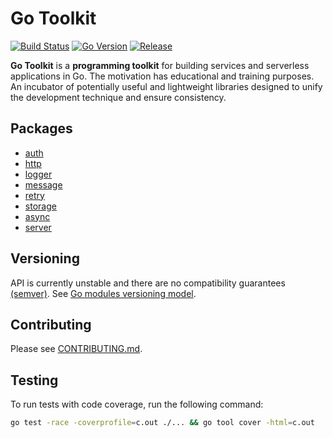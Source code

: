 # Go Toolkit

[![Build Status](https://github.com/diptanw/go-toolkit/workflows/build-n-test/badge.svg)](https://github.com/diptanw/go-toolkit/actions)
[![Go Version](https://img.shields.io/static/v1?label=Go&message=1.18&color=9cf)](https://golang.org/doc/go1.18)
[![Release](https://img.shields.io/badge/Release-LATEST-brightgreen.svg)](https://github.com/diptanw/go-toolkit/releases/latest)

**Go Toolkit** is a **programming toolkit** for building services and serverless applications in Go.
The motivation has educational and training purposes. An incubator of potentially useful and lightweight libraries designed to unify the development technique and ensure consistency.

## Packages

- [auth](/auth/doc.go)
- [http](/server/doc.go)
- [logger](/logger/doc.go)
- [message](/message/doc.go)
- [retry](/retry/doc.go)
- [storage](/storage/doc.go)
- [async](/async/doc.go)
- [server](/server/doc.go)

## Versioning

API is currently unstable and there are no compatibility guarantees [(semver)](https://semver.org/). See [Go modules versioning model](https://github.com/golang/go/wiki/Modules#faqs--semantic-import-versioning).

## Contributing

Please see [CONTRIBUTING.md](/CONTRIBUTING.md).

## Testing

To run tests with code coverage, run the following command:

```sh
go test -race -coverprofile=c.out ./... && go tool cover -html=c.out
```

